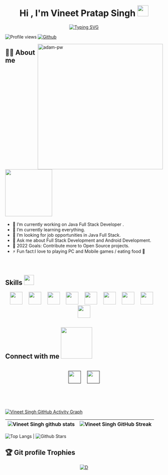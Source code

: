 <h1 align="center">Hi , I'm Vineet Pratap Singh <img src="https://github.com/imvineetpratap/ReadmeGenerator/blob/main/Icons/hii.gif" width="35"></h1>
<p align="center">
 <a href="https://git.io/typing-svg"><img src="https://readme-typing-svg.demolab.com?font=Fira+Code&duration=3000&pause=1000&width=435&lines=Full+Stack+Developer;DSA+%7C+ALGORITHIMS+%7C+OOPS;(300%2B)+question+solve+in+leetcode;2+Star+in+codechef;Always+Learning+new+thing" alt="Typing SVG" /></a>
</p>

![Profile views](https://visitor-badge.glitch.me/badge?page_id=imvineetpratap)
[![Github](https://img.shields.io/github/followers/imvineetpratap?label=Follow&style=social)](https://github.com/imvineetpratap)

<p><img height="400px" width="400px" align="right" src="https://github.com/imvineetpratap/ReadmeGenerator/blob/main/Icons/computer.gif" alt="adam-pw" /></p>

## :sassy_man:  About me <img src = "https://github.com/imvineetpratap/ReadmeGenerator/blob/main/Icons/giphy.webp" width = 150px> 
- 🔭 I’m currently working on Java Full Stack Developer .
- 🌱 I’m currently learning everything.
- 👯 I’m looking for  job opportunities in Java Full Stack. 
- 💬 Ask me about Full Stack Development and Android Development.
- 🥅 2022 Goals: Contribute more to Open Source projects.
- ⚡ Fun fact:I love to playing PC and Mobile games / eating food 🍟

<br>

<h2> Skills <img src = "https://github.com/imvineetpratap/ReadmeGenerator/blob/main/Icons/200w_s.gif" width = 32px> </h2>
<div align="center">
<img width ='40px' src ='https://github.com/imvineetpratap/ReadmeGenerator/blob/main/Icons/java.png'>
&nbsp &nbsp 
<img width ='40px' src ='https://github.com/imvineetpratap/ReadmeGenerator/blob/main/Icons/icons8-python-480.png'>
&nbsp &nbsp
<img width ='40px' src ='https://github.com/imvineetpratap/ReadmeGenerator/blob/main/Icons/javascript.png'> 
&nbsp &nbsp
 <img width ='40px' src ='https://github.com/imvineetpratap/ReadmeGenerator/blob/main/Icons/react.png'>
&nbsp &nbsp
 <img width ='40px' src ='https://github.com/imvineetpratap/ReadmeGenerator/blob/main/Icons/icons8-css3-480.png'>
&nbsp &nbsp
<img width ='40px' src ='https://github.com/imvineetpratap/ReadmeGenerator/blob/main/Icons/html.png'>
&nbsp &nbsp
<img width ='40px' src ='https://github.com/imvineetpratap/ReadmeGenerator/blob/main/Icons/icons8-android-os-240.png'>
&nbsp &nbsp 
<img width ='40px' src ='https://github.com/imvineetpratap/ReadmeGenerator/blob/main/Icons/icons8-bootstrap-480.png'>
&nbsp &nbsp 
<img width ='40px' src ='https://github.com/imvineetpratap/ReadmeGenerator/blob/main/Icons/icons8-angularjs-480.png'>

</div>

<h2> Connect with me <img src='https://github.com/imvineetpratap/ReadmeGenerator/blob/main/Icons/handshake.gif' width="100px"> </h2>
<br>

<div align="center">
<a href=""> <img width ='40px' src ='https://github.com/imvineetpratap/ReadmeGenerator/blob/main/Icons/icons8-gmail-480.png'></a>
&nbsp &nbsp 
<a href=""> <img width ='40px' src ='https://github.com/imvineetpratap/ReadmeGenerator/blob/main/Icons/icons8-linkedin-480.png'></a>

</div>

 
 
 <br><br><br>
  
[![Vineet Singh GitHub Activity Graph](https://activity-graph.herokuapp.com/graph?username=imvineetpratap&theme=tokyonight)](https://git.io/praveenscience)

| ![Vineet Singh github stats](https://github-readme-stats.vercel.app/api?username=imvineetpratap&show_icons=true&theme=tokyonight) | ![Vineet Singh GitHub Streak](https://github-readme-streak-stats.herokuapp.com/?user=imvineetpratap&theme=tokyonight) |
| --- | --- |

![Top Langs](https://github-readme-stats.vercel.app/api/top-langs/?username=imvineetpratap&theme=tokyonight&hide=jupyter%20notebook ) | ![Github Stars](https://github-readme-stats.vercel.app/api?username=imvineetpratap&show_icons=true&locale=en&count_private=true&hide_rank=true&custom_title=My%20GitHub%20Stats&disable_animations=true&theme=tokyonight) 
  
 
## :trophy: Git profile Trophies

<p align="center"> <a href="https://github.com/ryo-ma/github-profile-trophy"><img src="https://github-profile-trophy.vercel.app/?username=imvineetpratap&layout=compact&theme=algolia" alt="D" /></a> </p>


<!---
imvineetpratap/imvineetpratap is a ✨ special ✨ repository because its `README.md` (this file) appears on your GitHub profile.
You can click the Preview link to take a look at your changes.
--->
